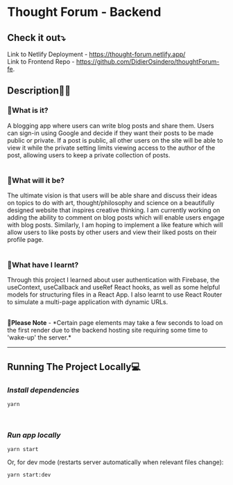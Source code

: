 # <b>Thought Forum - Backend</b>

## <b>Check it out⤵️</b>

Link to Netlify Deployment - https://thought-forum.netlify.app/  
Link to Frontend Repo - https://github.com/DidierOsindero/thoughtForum-fe.

## <b>Description✍🏾</b>

### <b>💭What is it?</b>

A blogging app where users can write blog posts and share them. Users can sign-in using Google and decide if they want their posts to be made public or private. If a post is public, all other users on the site will be able to view it while the private setting limits viewing access to the author of the post, allowing users to keep a private collection of posts.
<br/><br/>

### <b>💭What will it be?</b>

The ultimate vision is that users will be able share and discuss their ideas on topics to do with art, thought/philosophy and science on a beautifully designed website that inspires creative thinking. I am currently working on adding the ability to comment on blog posts which will enable users engage with blog posts. Similarly, I am hoping to implement a like feature which will allow users to like posts by other users and view their liked posts on their profile page.
<br/><br/>

### <b>💭What have I learnt?</b>

Through this project I learned about user authentication with Firebase, the useContext, useCallback and useRef React hooks, as well as some helpful models for structuring files in a React App. I also learnt to use React Router to simulate a multi-page application with dynamic URLs.

<br/>
<b>🚨Please Note</b> - *Certain page elements may take a few seconds to load on the first render due to the backend hosting site requiring some time to 'wake-up' the server.*
<hr />

## <b>Running The Project Locally💻</b>

### <b><i>Install dependencies</i></b>

```
yarn
```

<br/>

### <b><i>Run app locally</i></b>

```
yarn start
```

Or, for dev mode (restarts server automatically when relevant files change):

```
yarn start:dev
```
